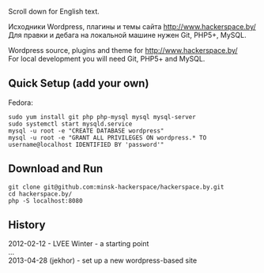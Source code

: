 Scroll down for English text.

Исходники Wordpress, плагины и темы сайта http://www.hackerspace.by/
Для правки и дебага на локальной машине нужен Git, PHP5+, MySQL.

Wordpress source, plugins and theme for http://www.hackerspace.by/  
For local development you will need Git, PHP5+ and MySQL.


Quick Setup (add your own)
--------------------------

Fedora:
```
sudo yum install git php php-mysql mysql mysql-server
sudo systemctl start mysqld.service
mysql -u root -e "CREATE DATABASE wordpress"
mysql -u root -e "GRANT ALL PRIVILEGES ON wordpress.* TO username@localhost IDENTIFIED BY 'password'"
```

Download and Run
----------------
```
git clone git@github.com:minsk-hackerspace/hackerspace.by.git
cd hackerspace.by/
php -S localhost:8080
```

History
-------
2012-02-12 - LVEE Winter - a starting point  
...  
2013-04-28 (jekhor) - set up a new wordpress-based site  


